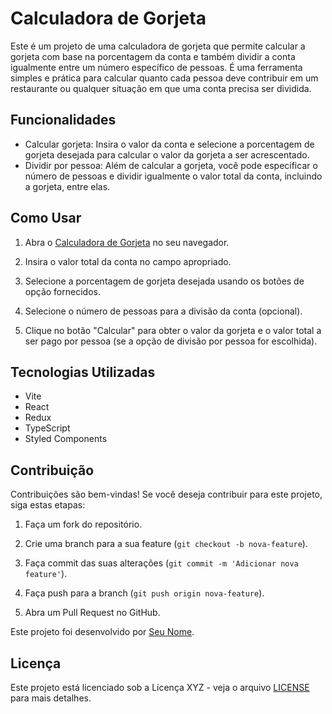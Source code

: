 # Calculadora de Gorjeta

Este é um projeto de uma calculadora de gorjeta que permite calcular a gorjeta com base na porcentagem da conta e também dividir a conta igualmente entre um número específico de pessoas.
É uma ferramenta simples e prática para calcular quanto cada pessoa deve contribuir em um restaurante ou qualquer situação em que uma conta precisa ser dividida.

## Funcionalidades

- Calcular gorjeta: Insira o valor da conta e selecione a porcentagem de gorjeta desejada para calcular o valor da gorjeta a ser acrescentado.
- Dividir por pessoa: Além de calcular a gorjeta, você pode especificar o número de pessoas e dividir igualmente o valor total da conta, incluindo a gorjeta, entre elas.

## Como Usar

1. Abra o [Calculadora de Gorjeta](tipcalculator-iota.vercel.app) no seu navegador.

2. Insira o valor total da conta no campo apropriado.

3. Selecione a porcentagem de gorjeta desejada usando os botões de opção fornecidos.

4. Selecione o número de pessoas para a divisão da conta (opcional).

5. Clique no botão "Calcular" para obter o valor da gorjeta e o valor total a ser pago por pessoa (se a opção de divisão por pessoa for escolhida).

## Tecnologias Utilizadas

- Vite
- React
- Redux
- TypeScript
- Styled Components

## Contribuição

Contribuições são bem-vindas! Se você deseja contribuir para este projeto, siga estas etapas:

1. Faça um fork do repositório.

2. Crie uma branch para a sua feature (`git checkout -b nova-feature`).

3. Faça commit das suas alterações (`git commit -m 'Adicionar nova feature'`).

4. Faça push para a branch (`git push origin nova-feature`).

5. Abra um Pull Request no GitHub.

Este projeto foi desenvolvido por [Seu Nome](https://github.com/SeuNome).

## Licença

Este projeto está licenciado sob a Licença XYZ - veja o arquivo [LICENSE](LICENSE) para mais detalhes.
